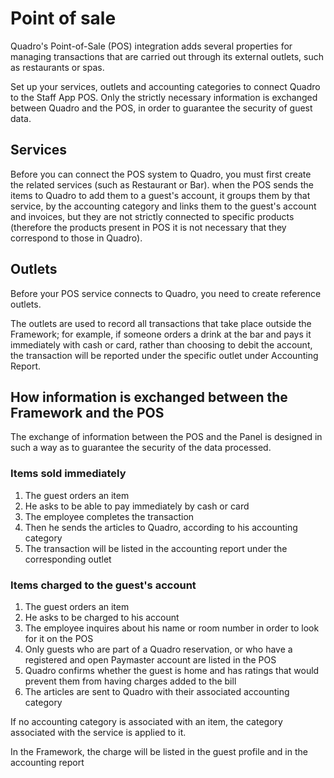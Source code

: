 # Point of sale

Quadro's Point-of-Sale (POS) integration adds several properties for managing transactions that are carried out through its external outlets, such as restaurants or spas. 

Set up your services, outlets and accounting categories to connect Quadro to the Staff App POS. Only the strictly necessary information is exchanged between Quadro and the POS, in order to guarantee the security of guest data.

## Services

Before you can connect the POS system to Quadro, you must first create the related services (such as Restaurant or Bar). when the POS sends the items to Quadro to add them to a guest's account, it groups them by that service, by the accounting category and links them to the guest's account and invoices, but they are not strictly connected to specific products (therefore the products present in POS it is not necessary that they correspond to those in Quadro).

## Outlets

Before your POS service connects to Quadro, you need to create reference outlets. 

The outlets are used to record all transactions that take place outside the Framework; for example, if someone orders a drink at the bar and pays it immediately with cash or card, rather than choosing to debit the account, the transaction will be reported under the specific outlet under Accounting Report.

## How information is exchanged between the Framework and the POS

The exchange of information between the POS and the Panel is designed in such a way as to guarantee the security of the data processed.

### Items sold immediately

1. The guest orders an item
2. He asks to be able to pay immediately by cash or card
3. The employee completes the transaction
4. Then he sends the articles to Quadro, according to his accounting category
5. The transaction will be listed in the accounting report under the corresponding outlet

### Items charged to the guest's account

1. The guest orders an item
2. He asks to be charged to his account
3. The employee inquires about his name or room number in order to look for it on the POS
4. Only guests who are part of a Quadro reservation, or who have a registered and open Paymaster account are listed in the POS
5. Quadro confirms whether the guest is home and has ratings that would prevent them from having charges added to the bill
6. The articles are sent to Quadro with their associated accounting category

If no accounting category is associated with an item, the category associated with the service is applied to it.

In the Framework, the charge will be listed in the guest profile and in the accounting report
